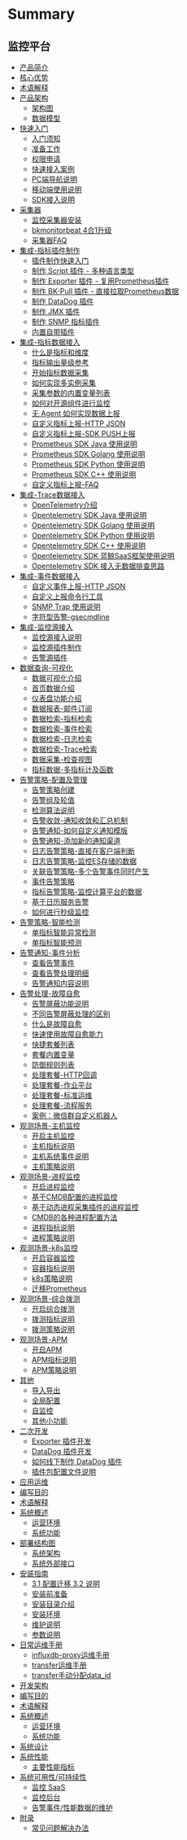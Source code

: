 # Summary

## 监控平台
* [产品简介](产品白皮书/intro/README.md)
* [核心优势](产品白皮书/intro/benefits.md)
* [术语解释](产品白皮书/concepts/glossary.md)
* [产品架构]()
    * [架构图](产品白皮书/concepts/architecture.md)
    * [数据模型](产品白皮书/concepts/datamodule.md)
* [快速入门]()
    * [入门须知](产品白皮书/quickstart/README.md)
    * [准备工作](产品白皮书/quickstart/prepare.md)
    * [权限申请](产品白皮书/quickstart/perm.md)
    * [快速接入案例](产品白皮书/quickstart/best_practices.md)  
    * [PC端导航说明](产品白皮书/quickstart/menu.md)
    * [移动端使用说明](产品白皮书/quickstart/h5_app.md)  
    * [SDK接入说明](产品白皮书/quickstart/sdk_list.md)
* [采集器]()
    * [监控采集器安装](产品白皮书/collectors/install.md) 
    * [bkmonitorbeat 4合1升级](产品白皮书/collectors/bkmonitorbeat_upgrade.md)
    * [采集器FAQ](产品白皮书/collectors/collectors_faq.md)
* [集成-指标插件制作]()
    * [插件制作快速入门](产品白皮书/integrations-metric-plugins/plugins.md)      
    * [制作 Script 插件 - 多种语言类型](产品白皮书/integrations-metric-plugins/script_collect.md)
    * [制作 Exporter 插件 - 复用Prometheus插件](产品白皮书/integrations-metric-plugins/import_exporter.md)
    * [制作 BK-Pull 插件 - 直接拉取Prometheus数据](产品白皮书/integrations-metric-plugins/howto_bk-pull.md)
    * [制作 DataDog 插件](产品白皮书/integrations-metric-plugins/import_datadog_online.md)
    * [制作 JMX 插件](产品白皮书/integrations-metric-plugins/plugin_jmx.md)
    * [制作 SNMP 指标插件](产品白皮书/integrations-metric-plugins/plugin_snmp.md)
    * [内置自带插件](产品白皮书/integrations-metric-plugins/builtin_plugins.md)
* [集成-指标数据接入]()
    * [什么是指标和维度](产品白皮书/integrations-metrics/what_metrics.md)
    * [指标输出量级参考](产品白皮书/integrations-metrics/recommend_metrics.md)
    * [开始指标数据采集](产品白皮书/integrations-metrics/collect_tasks.md)
    * [如何实现多实例采集](产品白皮书/integrations-metrics/multi_instance_monitor.md)
    * [采集参数的内置变量列表](产品白皮书/integrations-metrics/variables.md)
    * [如何对开源组件进行监控](产品白皮书/integrations-metrics/component_monitor.md)
    * [无 Agent 如何实现数据上报](产品白皮书/integrations-metrics/noagent_monitor.md)
    * [自定义指标上报-HTTP JSON](产品白皮书/integrations-metrics/custom_metrics_http.md)
    * [自定义指标上报-SDK PUSH上报](产品白皮书/integrations-metrics/custom_sdk_push.md)
    * [Prometheus SDK Java 使用说明](产品白皮书/integrations-metrics/prom_sdk_java.md)
    * [Prometheus SDK Golang 使用说明](产品白皮书/integrations-metrics/prom_sdk_golang.md)
    * [Prometheus SDK Python 使用说明](产品白皮书/integrations-metrics/prom_sdk_python.md)
    * [Prometheus SDK C++ 使用说明](产品白皮书/integrations-metrics/prom_sdk_cpp.md)
    * [自定义指标上报-FAQ](产品白皮书/integrations-metrics/custom_metrics_faq.md)
* [集成-Trace数据接入]()
    * [OpenTelemetry介绍](产品白皮书/integrations-traces/opentelemetry_overview.md)
    * [Opentelemetry SDK Java 使用说明](产品白皮书/integrations-traces/otel_sdk_java.md)
    * [Opentelemetry SDK Golang 使用说明](产品白皮书/integrations-traces/otel_sdk_golang.md)
    * [Opentelemetry SDK Python 使用说明](产品白皮书/integrations-traces/otel_sdk_python.md)
    * [Opentelemetry SDK C++ 使用说明](产品白皮书/integrations-traces/otel_sdk_cpp.md)
    * [Opentelemetry SDK 蓝鲸SaaS框架使用说明](产品白皮书/integrations-traces/otel_sdk_bksaas.md)
    * [Opentelemetry SDK 接入无数据排查思路](产品白皮书/integrations-traces/otel_sdk_faq.md)
* [集成-事件数据接入]()    
    * [自定义事件上报-HTTP JSON](产品白皮书/integrations-events/custom_events_http.md)
    * [自定义上报命令行工具](产品白皮书/integrations-events/custom_report_tools.md)
    * [SNMP Trap 使⽤说明](产品白皮书/integrations-events/snmp_trap.md)
    * [字符型告警-gsecmdline](产品白皮书/integrations-events/custom_events_gsecmdline.md)
* [集成-监控源接入]()
    * [监控源接入说明](产品白皮书/integrations-alerts/custom_alerts_source.md)
    * [监控源插件制作](产品白皮书/integrations-alerts/plugin_alerts.md)
    * [告警源插件](产品白皮书/alarm-handling/intergrations.md)
* [数据查询-可视化]()
    * [数据可视化介绍](产品白皮书/data-visualization/data_view_intro.md) 
    * [首页数据介绍](产品白皮书/data-visualization/home.md)    
    * [仪表盘功能介绍](产品白皮书/data-visualization/dashboard.md)
    * [数据报表-邮件订阅](产品白皮书/data-visualization/report_email.md)
    * [数据检索-指标检索](产品白皮书/data-visualization/explore_metrics.md)
    * [数据检索-事件检索](产品白皮书/data-visualization/explore_events.md)
    * [数据检索-日志检索](产品白皮书/data-visualization/explore_logs.md)
    * [数据检索-Trace检索](产品白皮书/data-visualization/explore_traces.md)
    * [数据采集-检查视图](产品白皮书/data-visualization/data_quick_view.md)
    * [指标数据-多指标计及函数](产品白皮书/data-visualization/mutil_metric.md)
* [告警策略-配置及管理]()
    * [告警策略创建](产品白皮书/alarm-configurations/rules.md)
    * [告警组及轮值](产品白皮书/alarm-configurations/alarm_group.md) 
    * [检测算法说明](产品白皮书/alarm-configurations/algorithms.md)
    * [告警收敛-通知收敛和汇总机制](产品白皮书/alarm-configurations/coverge.md)
    * [告警通知-如何自定义通知模版](产品白皮书/alarm-configurations/notify_case.md)
    * [告警通知-添加新的通知渠道](产品白皮书/alarm-configurations/notify_setting.md)
    * [日志告警策略-直接在客户端判断](产品白皮书/alarm-configurations/keywords_event.md)
    * [日志告警策略-监控ES存储的数据](产品白皮书/alarm-configurations/log_monitor.md)
    * [关联告警策略-多个告警事件同时产生](产品白皮书/alarm-configurations/composite_monitor.md)
    * [事件告警策略](产品白皮书/alarm-configurations/events_monitor.md)
    * [指标告警策略-监控计算平台的数据](产品白皮书/alarm-configurations/bigdata_monitor.md)
    * [基于日历服务告警](产品白皮书/alarm-configurations/calendar_rules.md)
    * [如何进行秒级监控](产品白皮书/alarm-configurations/collect_interval.md)
* [告警策略-智能检测]()
    * [单指标智能异常检测](产品白皮书/aiops/aiops_metrics_intelligent_detect.md)
    * [单指标智能预测](产品白皮书/aiops/aiops_metrics_forecast.md)
* [告警通知-事件分析]()
    * [查看告警事件](产品白皮书/alarm-analysis/alerts.md)
    * [查看告警处理明细](产品白皮书/alarm-analysis/alert_recording.md)
    * [告警通知内容说明](产品白皮书/alarm-analysis/messages_example.md) 
* [告警处理-故障自愈]()
    * [告警屏蔽功能说明](产品白皮书/alarm-handling/block.md)
    * [不同告警屏蔽处理的区别](产品白皮书/alarm-handling/block_case1.md)
    * [什么是故障自愈](产品白皮书/alarm-handling/what_fta.md)
    * [快速使用故障自愈能力](产品白皮书/alarm-handling/fta_quickstart.md)
    * [快捷套餐列表](产品白皮书/alarm-handling/solutions_express.md)
    * [套餐内置变量](产品白皮书/alarm-handling/solutions_parameters_all.md)
    * [防御规则列表](产品白皮书/alarm-handling/solutions_convergence_rules.md)
    * [处理套餐-HTTP回调](产品白皮书/alarm-handling/solutions_http_callback.md)
    * [处理套餐-作业平台](产品白皮书/alarm-handling/solutions_job.md)
    * [处理套餐-标准运维](产品白皮书/alarm-handling/solutions_sops.md)
    * [处理套餐-流程服务](产品白皮书/alarm-handling/solutions_itsm.md)
    * [案例：微信群自定义机器人](产品白皮书/alarm-handling/solutions_http_callback_case1.md)
* [观测场景-主机监控]()
    * [开启主机监控](产品白皮书/scene-host/host_monitor.md)
    * [主机指标说明](产品白皮书/scene-host/host_metrics.md)
    * [主机系统事件说明](产品白皮书/scene-host/host_events.md)
    * [主机策略说明](产品白皮书/scene-host/builtin_host_rules.md)
* [观测场景-进程监控]()
    * [开启进程监控](产品白皮书/scene-process/process_monitor_overview.md)
    * [基于CMDB配置的进程监控](产品白皮书/scene-process/process_cmdb_monitor.md)
    * [基于动态进程采集插件的进程监控](产品白皮书/scene-process/process_pattern_monitor.md)
    * [CMDB的各种进程配置方法](产品白皮书/scene-process/process_cases.md)
    * [进程指标说明](产品白皮书/scene-process/process_metrics.md)
    * [进程策略说明](产品白皮书/scene-process/process_default_rules.md)
* [观测场景-k8s监控]()
    * [开启容器监控](产品白皮书/scene-k8s/k8s_monitor_overview.md)
    * [容器指标说明](产品白皮书/scene-k8s/k8s_metrics.md)
    * [k8s策略说明](产品白皮书/scene-k8s/k8s_default_rules.md)
    * [迁移Prometheus](产品白皮书/scene-k8s/howto_migrate_prometheus.md)
* [观测场景-综合拨测]()
    * [开启综合拨测](产品白皮书/scene-synthetic/synthetic_monitor.md)
    * [拨测指标说明](产品白皮书/scene-synthetic/synthetic_metrics.md)
    * [拨测策略说明](产品白皮书/scene-synthetic/synthetic_default_rules.md)
* [观测场景-APM]()
    * [开启APM](产品白皮书/scene-apm/apm_monitor_overview.md) 
    * [APM指标说明](产品白皮书/scene-apm/apm_metrics.md)
    * [APM策略说明](产品白皮书/scene-apm/apm_default_rules.md)
* [其他]()
    * [导入导出](产品白皮书/others/import_export.md)
    * [全局配置](产品白皮书/others/admin_config.md)
    * [自监控](产品白皮书/others/self_monitor.md)
    * [其他小功能](产品白皮书/others/tricks.md)  
* [二次开发]()
    * [Exporter 插件开发](产品白皮书/dev/plugin_exporter_dev.md)
    * [DataDog 插件开发](产品白皮书/dev/plugin_datadog_dev.md)
    * [如何线下制作 DataDog 插件](产品白皮书/dev/import_datadog_offline.md)
    * [插件包配置文件说明](产品白皮书/dev/plugins_explain.md)
* [应用运维]()
* [编写目的](应用运维文档/编写目的/PurposeOfWriting.md)
* [术语解释](应用运维文档/术语解释/TermsAndDefinitions.md)
* [系统概述]()
    * [运营环境](应用运维文档/系统概述/OperatingEnvironment.md)
    * [系统功能](应用运维文档/系统概述/SystemFunctions.md)
* [部署结构图]()
    * [系统架构](应用运维文档/部署结构图/SystemPhysicalArchitecture.md)
    * [系统外部接口](应用运维文档/部署结构图/SystemExternalInterface.md)
* [安装指南]()
    * [3.1 配置迁移 3.2 说明](应用运维文档/安装指南/monitor_update.md)
    * [安装前准备](应用运维文档/安装指南/PreparationBeforeInstallation.md)
    * [安装目录介绍](应用运维文档/安装指南/InstallationDirectoryIntroduction.md)
    * [安装环境](应用运维文档/安装指南/InstallationEnvironment.md)
    * [维护说明](应用运维文档/安装指南/MaintenanceInstructions.md)
    * [参数说明](应用运维文档/安装指南/ParameterDescription.md)
* [日常运维手册]()
    * [influxdb-proxy运维手册](应用运维文档/日常运维手册/influxdbProxyOperator.md)
    * [transfer运维手册](应用运维文档/日常运维手册/transferOperator.md)
    * [transfer手动分配data_id](应用运维文档/日常运维手册/transferManualDataID.md)
* [开发架构]()
* [编写目的](开发架构文档/编写目的/PurposeOfWriting.md)
* [术语解释](开发架构文档/术语解释/TermsAndDefinitions.md)
* [系统概述]()
    * [运营环境](开发架构文档/系统概述/OperatingEnvironment.md)
    * [系统功能](开发架构文档/系统概述/SystemFunctions.md)
* [系统设计](开发架构文档/系统设计/SystemDesign.md)
* [系统性能]()
    * [主要性能指标](开发架构文档/系统性能/SystemPerformance.md)
* [系统可用性/可持续性]()
    * [监控 SaaS](开发架构文档/系统可用性/SaaSMonitor.md)
    * [监控后台](开发架构文档/系统可用性/BackgroundMonitoring.md)
    * [告警事件/性能数据的维护](开发架构文档/系统可用性/DataMaintenance.md)
* [附录]()
    * [常见问题解决办法](开发架构文档/附录/CommonProblemSolution.md)

        


